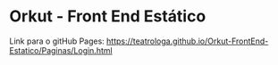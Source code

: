 # Orkut - Front End Estático

Link para o gitHub Pages: https://teatrologa.github.io/Orkut-FrontEnd-Estatico/Paginas/Login.html
